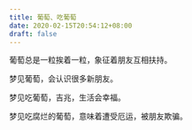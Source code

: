 ```yaml
---
title: 葡萄、吃葡萄
date: 2020-02-15T20:54:12+08:00
draft: false
---
```


葡萄总是一粒挨着一粒，象征着朋友互相扶持。


梦见葡萄，会认识很多新朋友。


梦见吃葡萄，吉兆，生活会幸福。


梦见吃腐烂的葡萄，意味着遭受厄运，被朋友欺骗。
